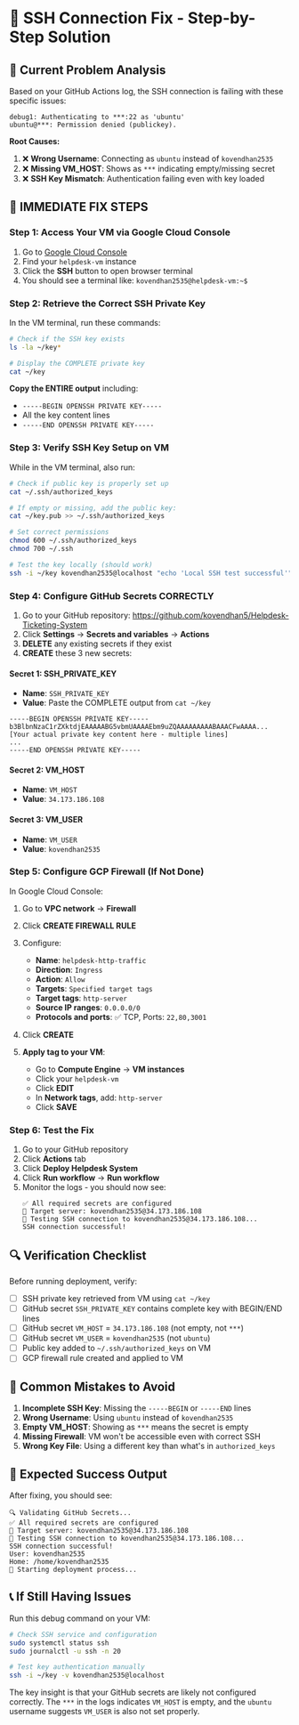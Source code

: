 # 🔧 SSH Connection Fix - Step-by-Step Solution

## 🚨 Current Problem Analysis

Based on your GitHub Actions log, the SSH connection is failing with these specific issues:

```
debug1: Authenticating to ***:22 as 'ubuntu'
ubuntu@***: Permission denied (publickey).
```

**Root Causes:**

1. ❌ **Wrong Username**: Connecting as `ubuntu` instead of `kovendhan2535`
2. ❌ **Missing VM_HOST**: Shows as `***` indicating empty/missing secret
3. ❌ **SSH Key Mismatch**: Authentication failing even with key loaded

## 🔧 IMMEDIATE FIX STEPS

### Step 1: Access Your VM via Google Cloud Console

1. Go to [Google Cloud Console](https://console.cloud.google.com/compute/instances)
2. Find your `helpdesk-vm` instance
3. Click the **SSH** button to open browser terminal
4. You should see a terminal like: `kovendhan2535@helpdesk-vm:~$`

### Step 2: Retrieve the Correct SSH Private Key

In the VM terminal, run these commands:

```bash
# Check if the SSH key exists
ls -la ~/key*

# Display the COMPLETE private key
cat ~/key
```

**Copy the ENTIRE output** including:

- `-----BEGIN OPENSSH PRIVATE KEY-----`
- All the key content lines
- `-----END OPENSSH PRIVATE KEY-----`

### Step 3: Verify SSH Key Setup on VM

While in the VM terminal, also run:

```bash
# Check if public key is properly set up
cat ~/.ssh/authorized_keys

# If empty or missing, add the public key:
cat ~/key.pub >> ~/.ssh/authorized_keys

# Set correct permissions
chmod 600 ~/.ssh/authorized_keys
chmod 700 ~/.ssh

# Test the key locally (should work)
ssh -i ~/key kovendhan2535@localhost "echo 'Local SSH test successful'"
```

### Step 4: Configure GitHub Secrets CORRECTLY

1. Go to your GitHub repository: https://github.com/kovendhan5/Helpdesk-Ticketing-System
2. Click **Settings** → **Secrets and variables** → **Actions**
3. **DELETE** any existing secrets if they exist
4. **CREATE** these 3 new secrets:

#### Secret 1: SSH_PRIVATE_KEY

- **Name**: `SSH_PRIVATE_KEY`
- **Value**: Paste the COMPLETE output from `cat ~/key`

```
-----BEGIN OPENSSH PRIVATE KEY-----
b3BlbnNzaC1rZXktdjEAAAAABG5vbmUAAAAEbm9uZQAAAAAAAAABAAACFwAAAA...
[Your actual private key content here - multiple lines]
...
-----END OPENSSH PRIVATE KEY-----
```

#### Secret 2: VM_HOST

- **Name**: `VM_HOST`
- **Value**: `34.173.186.108`

#### Secret 3: VM_USER

- **Name**: `VM_USER`
- **Value**: `kovendhan2535`

### Step 5: Configure GCP Firewall (If Not Done)

In Google Cloud Console:

1. Go to **VPC network** → **Firewall**
2. Click **CREATE FIREWALL RULE**
3. Configure:
   - **Name**: `helpdesk-http-traffic`
   - **Direction**: `Ingress`
   - **Action**: `Allow`
   - **Targets**: `Specified target tags`
   - **Target tags**: `http-server`
   - **Source IP ranges**: `0.0.0.0/0`
   - **Protocols and ports**: ✅ TCP, Ports: `22,80,3001`
4. Click **CREATE**

5. **Apply tag to your VM**:
   - Go to **Compute Engine** → **VM instances**
   - Click your `helpdesk-vm`
   - Click **EDIT**
   - In **Network tags**, add: `http-server`
   - Click **SAVE**

### Step 6: Test the Fix

1. Go to your GitHub repository
2. Click **Actions** tab
3. Click **Deploy Helpdesk System**
4. Click **Run workflow** → **Run workflow**
5. Monitor the logs - you should now see:
   ```
   ✅ All required secrets are configured
   🎯 Target server: kovendhan2535@34.173.186.108
   🧪 Testing SSH connection to kovendhan2535@34.173.186.108...
   SSH connection successful!
   ```

## 🔍 Verification Checklist

Before running deployment, verify:

- [ ] SSH private key retrieved from VM using `cat ~/key`
- [ ] GitHub secret `SSH_PRIVATE_KEY` contains complete key with BEGIN/END lines
- [ ] GitHub secret `VM_HOST` = `34.173.186.108` (not empty, not `***`)
- [ ] GitHub secret `VM_USER` = `kovendhan2535` (not `ubuntu`)
- [ ] Public key added to `~/.ssh/authorized_keys` on VM
- [ ] GCP firewall rule created and applied to VM

## 🚨 Common Mistakes to Avoid

1. **Incomplete SSH Key**: Missing the `-----BEGIN` or `-----END` lines
2. **Wrong Username**: Using `ubuntu` instead of `kovendhan2535`
3. **Empty VM_HOST**: Showing as `***` means the secret is empty
4. **Missing Firewall**: VM won't be accessible even with correct SSH
5. **Wrong Key File**: Using a different key than what's in `authorized_keys`

## 🎯 Expected Success Output

After fixing, you should see:

```
🔍 Validating GitHub Secrets...
✅ All required secrets are configured
🎯 Target server: kovendhan2535@34.173.186.108
🧪 Testing SSH connection to kovendhan2535@34.173.186.108...
SSH connection successful!
User: kovendhan2535
Home: /home/kovendhan2535
🔄 Starting deployment process...
```

## 📞 If Still Having Issues

Run this debug command on your VM:

```bash
# Check SSH service and configuration
sudo systemctl status ssh
sudo journalctl -u ssh -n 20

# Test key authentication manually
ssh -i ~/key -v kovendhan2535@localhost
```

The key insight is that your GitHub secrets are likely not configured correctly. The `***` in the logs indicates `VM_HOST` is empty, and the `ubuntu` username suggests `VM_USER` is also not set properly.
